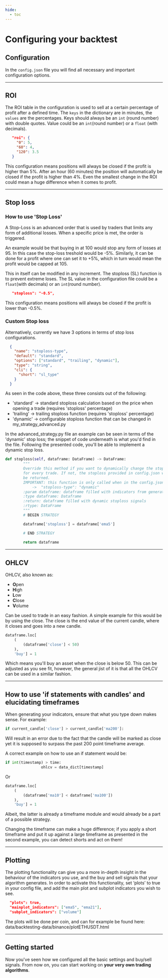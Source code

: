 ```yaml
---
hide:
  - toc
---
```

# Configuring your backtest

## Configuration

In the ``config.json`` file you will find all necessary and important configuration options.
***
## ROI

The ROI table in the configuration is used to sell at a certain percentage of profit after a defined time. The `keys` in the dictionary are in minutes, the `values` are the percentages. Keys should always be an `int` (round number) with double quotes. Value could be an `int`(round number) or a `float` (with decimals).

```json
   "roi": {
     "0": 5,
     "60": 4,
     "120": 3.5
   }
```

This configuration means positions will always be closed if the profit is higher than 5%. After an hour (60 minutes) the position will automatically be closed if the profit is higher than 4%. Even the smallest change in the ROI could mean a huge difference when it comes to profit.
***
## Stop loss
### How to use 'Stop Loss'

A Stop-Loss is an advanced order that is used by traders that limits any form of additional losses. When a specific price is met, the order is triggered.

An example would be that buying in at 100 would stop any form of losses at 95. In this case the stop-loss treshold would be -5%. Similarly, it can be done for a profit where one can set it to +5%, which in turn would mean the profit would be capped at 105.

This in itself can be modified in any increment.
The stoploss (SL) function is to prevent extreme loses. The SL value in the configuration file could be a `float`(with decimals) or an `int`(round number).

```json
   "stoploss": "-0.5",
```

This configuration means positions will always be closed if the profit is lower than -0.5%.

### Custom Stop loss

Alternatively, currently we have 3 options in terms of stop loss configurations.

```json
  {
    "name": "stoploss-type",
    "default": "standard",
    "options": ["standard", "trailing", "dynamic"],
    "type": "string",
    "cli": {
      "short": "sl_type"
    }
  }
```
As seen in the code above, these three consists out of the following:

- 'standard' -> standard stoploss calculation based on the price when opening a trade (requires 'stoploss' percentage)
- 'trailing' -> trailing stoploss function (requires 'stoploss' percentage)
- 'dynamic' -> configurable stoploss function that can be changed in my_strategy_advanced.py

In the advanced_strategy.py file an example can be seen in terms of the 'dynamic' stop loss; the snippet of code underneath is what you'd find in the file. Following the presented code, you'll be able to implement a dynamic stop loss.

```python
def stoploss(self, dataframe: DataFrame) -> DataFrame:
        """
        Override this method if you want to dynamically change the stoploss 
        for every trade. If not, the stoploss provided in config.json will
        be returned.
        IMPORTANT: this function is only called when in the config.json "stoploss-type" is:
            ->  "stoploss-type": "dynamic"
        :param dataframe: dataframe filled with indicators from generate_indicators
        :type dataframe: Dataframe
        :return: dataframe filled with dynamic stoploss signals
        :rtype: DataFrame
        """
        # BEGIN STRATEGY

        dataframe['stoploss'] = dataframe['ema5']

        # END STRATEGY
        
        return dataframe
```
***
## OHLCV
OHLCV, also known as:

- **O**pen
- **H**igh
- **L**ow
- **C**lose
- **V**olume

Can be used to trade in an easy fashion. A simple example for this would be by using the close. The close is the end value of the current candle, where it closes and goes into a new candle.

```python
dataframe.loc[
    (
        (dataframe['close'] < 50)
    ),
    'buy'] = 1
```
Which means you'll buy an asset when the close is below 50. This can be adjusted as you see fit, however, the general jist of it is that all the OHLCV can be used in a similar fashion.
***
## How to use 'if statements with candles' and elucidating timeframes

When generating your indicators, ensure that what you type down makes sense. For example:

```python
if current_candle['close'] > current_candle['ma200']:
```

Will result in an error due to the fact that the candle will be marked as close yet it is supposed to surpass the past 200 point timeframe average.

A correct example on how to use an if statement would be:

```python
if int(timestamp) > time:
                ohlcv = data_dict[timestamp]
```

Or

```python
dataframe.loc[
    (
        (dataframe['ma10'] < dataframe['ma100'])
    ),
    'buy'] = 1
```

Albeit, the latter is already a timeframe module and would already be a part of a possible strategy. 

Changing the timeframe can make a huge difference; if you apply a short timeframe and put it up against a large timeframe as presented in the second example, you can detect shorts and act on them!

***
## Plotting

The plotting functionality can give you a more in-depth insight in the behaviour of the indicators you use, and the buy
and sell signals that your algorithm generates. In order to activate this functionality, set ‘plots’ to true in your
config file,  and add the main plot and subplot indicators you wish to see.
 
```json
  "plots": true,
  "mainplot_indicators": ["ema5", "ema21"],
  "subplot_indicators": ["volume"]
```
 
 The plots will be done per coin, and can for example be found here: data/backtesting-data/binance/plotETHUSDT.html
 
***
## Getting started

Now you've seen how we configured all the basic settings and buy/sell signals. From now on, you can start working on **your very own trading algorithms**.

